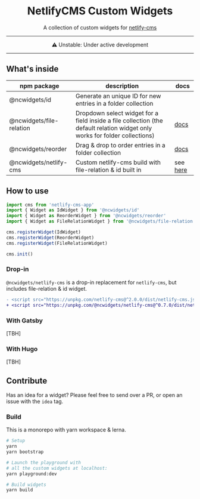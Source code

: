 <h1 align="center">NetlifyCMS Custom Widgets</h1>

<p align="center">A collection of custom widgets for <a href="https://www.netlifycms.org/">netlify-cms</a></p>

---

<p align="center">⚠ Unstable: Under active development</p>

---

## What's inside

npm package | description | docs
---|---|---
@ncwidgets/id | Generate an unique ID for new entries in a folder collection | 
@ncwidgets/file-relation | Dropdown select widget for a field inside a file collection (the default relation widget only works for folder collections) | [docs](packages/widget-file-relation/readme.md)
@ncwidgets/reorder | Drag & drop to order entries in a folder collection | [docs](packages/widget-reorder/readme.md)
@ncwidgets/netlify-cms | Custom netlify-cms build with file-relation & id built in | see [here](#drop-in)


## How to use

```js
import cms from 'netlify-cms-app'
import { Widget as IdWidget } from '@ncwidgets/id'
import { Widget as ReorderWidget } from '@ncwidgets/reorder'
import { Widget as FileRelationWidget } from '@ncwidgets/file-relation'

cms.registerWidget(IdWidget)
cms.registerWidget(ReorderWidget)
cms.registerWidget(FileRelationWidget)

cms.init()
```

### Drop-in

`@ncwidgets/netlify-cms` is a drop-in replacement for `netlify-cms`, but includes file-relation & id widget.

```diff
- <script src="https://unpkg.com/netlify-cms@^2.0.0/dist/netlify-cms.js"></script>
+ <script src="https://unpkg.com/@ncwidgets/netlify-cms@^0.7.0/dist/netlify-cms.js"></script>
```

### With Gatsby
[TBH]

### With Hugo
[TBH]

## Contribute

Has an idea for a widget? Please feel free to send over a PR, or open an issue with the `idea` tag.

### Build
This is a monorepo with yarn workspace & lerna.

```bash
# Setup
yarn
yarn bootstrap

# Launch the playground with 
# all the custom widgets at localhost:
yarn playground:dev

# Build widgets
yarn build
```